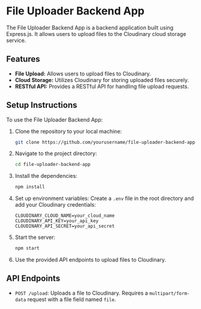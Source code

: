 # File Uploader Backend App

The File Uploader Backend App is a backend application built using Express.js. It allows users to upload files to the Cloudinary cloud storage service.

## Features

- **File Upload:** Allows users to upload files to Cloudinary.
- **Cloud Storage:** Utilizes Cloudinary for storing uploaded files securely.
- **RESTful API:** Provides a RESTful API for handling file upload requests.

## Setup Instructions

To use the File Uploader Backend App:

1. Clone the repository to your local machine:
    ```sh
    git clone https://github.com/yourusername/file-uploader-backend-app.git
    ```

2. Navigate to the project directory:
    ```sh
    cd file-uploader-backend-app
    ```

3. Install the dependencies:
    ```sh
    npm install
    ```

4. Set up environment variables:
    Create a `.env` file in the root directory and add your Cloudinary credentials:
    ```
    CLOUDINARY_CLOUD_NAME=your_cloud_name
    CLOUDINARY_API_KEY=your_api_key
    CLOUDINARY_API_SECRET=your_api_secret
    ```

5. Start the server:
    ```sh
    npm start
    ```

6. Use the provided API endpoints to upload files to Cloudinary.

## API Endpoints

- `POST /upload`: Uploads a file to Cloudinary. Requires a `multipart/form-data` request with a file field named `file`.

